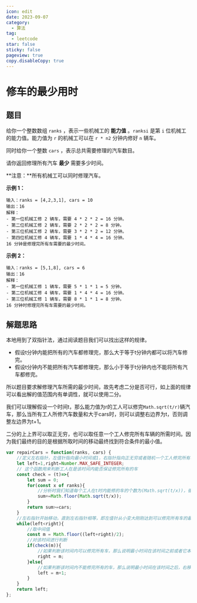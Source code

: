 ```yaml
---
icon: edit
date: 2023-09-07
category:
  - 算法
tag:
  - leetcode
star: false
sticky: false
pageview: true
copy.disableCopy: true
---
```


#  修车的最少用时

## 题目

给你一个整数数组 `ranks` ，表示一些机械工的 **能力值** 。`ranksi` 是第 `i` 位机械工的能力值。能力值为 `r` 的机械工可以在 `r * n2` 分钟内修好 `n` 辆车。

同时给你一个整数 `cars` ，表示总共需要修理的汽车数目。

请你返回修理所有汽车 **最少** 需要多少时间。

**注意：**所有机械工可以同时修理汽车。

<!-- more -->

**示例 1：**

```
输入：ranks = [4,2,3,1], cars = 10
输出：16
解释：
- 第一位机械工修 2 辆车，需要 4 * 2 * 2 = 16 分钟。
- 第二位机械工修 2 辆车，需要 2 * 2 * 2 = 8 分钟。
- 第三位机械工修 2 辆车，需要 3 * 2 * 2 = 12 分钟。
- 第四位机械工修 4 辆车，需要 1 * 4 * 4 = 16 分钟。
16 分钟是修理完所有车需要的最少时间。
```

**示例 2：**

```
输入：ranks = [5,1,8], cars = 6
输出：16
解释：
- 第一位机械工修 1 辆车，需要 5 * 1 * 1 = 5 分钟。
- 第二位机械工修 4 辆车，需要 1 * 4 * 4 = 16 分钟。
- 第三位机械工修 1 辆车，需要 8 * 1 * 1 = 8 分钟。
16 分钟时修理完所有车需要的最少时间。
```

## 解题思路

本地用到了双指针法，通过阅读题目我们可以找出这样的规律。

- 假设t分钟内能把所有的汽车都修理完，那么大于等于t分钟内都可以将汽车修完。
- 假设t分钟内不能把所有汽车都修理完，那么小于等于t分钟内也不能将所有汽车都修完。

所以题目要求解修理汽车所需的最少时间，故先考虑二分是否可行，如上面的规律可以看出解的值范围内有单调性，就可以使用二分。

我们可以理解假设一个时间t，那么能力值为r的工人可以修完`Math.sqrt(t/r)`辆汽车，那么当所有工人所修汽车数量和大于cars时，则可以调整右边界为t，否则调整左边界为t+1。

二分的上上界可以取正无穷，也可以取任意一个工人修完所有车辆的所需时间。因为我们最终的目的是根据所取时间的移动最终找到符合条件的最小值。

```js
var repairCars = function(ranks, cars) {
    //定义左右指针，左值针指向最小时间或1，右指针指向正无穷或者随机一个工人修完所有车需要的时间(这个值无关紧要，因为找不到合适的值，下一次循环会自动匹配一个新的值，直到找到最小时间即结果)
    let left=1,right=Number.MAX_SAFE_INTEGER;
    // 这个函数用来判断工人在是该时间内能否保证修完所有的车
    const check = (t)=>{
        let sum = 0;
        for(const x of ranks){
            //分析时我们知道每个工人在t时内能修的车的个数为(Math.sqrt(t/x))，循环求和即得到修车总数。
            sum+=Math.floor(Math.sqrt(t/x));
        }
        return sum>=cars;
    }
    //左右指针开始移动，直到左右指针相等，即左值针从小变大刚刚达到可以修完所有车的最小时间
    while(left<right){
        //取中间值
        const m = Math.floor((left+right)/2);
        //对该时间进行判断
        if(check(m)){
            //如果判断该时间内可以修完所有车，那么说明最小时间在该时间之前或者它本身，左移右指针，缩小范围。
            right = m;
        }else{
            //如果判断该时间内不能修完所有的车，那么说明最小时间在该时间之后，右移左值针且只能移动一个单位时间。
            left = m+1;
        }
    }
    return left;
};
```





